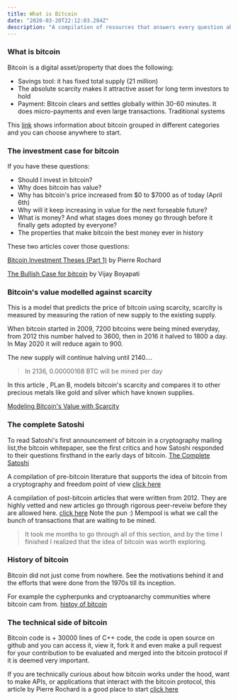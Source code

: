 ```yaml
---
title: What is Bitcoin
date: "2020-03-20T22:12:03.284Z"
description: "A compilation of resources that answers every question about bitcoin, its origins, why it was created, how it works, what makes it a great investment and where it is one of the most novel technologies of our times and in the years to come."
---
```



### What is bitcoin

Bitcoin is a digital asset/property that does the following:
- Savings tool: it has fixed total supply (21 million) 
- The absolute scarcity makes it attractive asset for long term investors to hold
- Payment: Bitcoin clears and settles globally within 30-60 minutes. It does micro-payments and even large transactions. Traditional systems 

This [link](https://www.lopp.net/bitcoin-information.html) shows information about bitcoin grouped in different categories and you can choose anywhere to start.


### The investment case for bitcoin

If you have these questions:
 -  Should I invest in bitcoin?
 -  Why does bitcoin has value? 
 -  Why has bitcoin's price increased from $0 to $7000 as of today (April 6th)
 -  Why will it keep increasing in value for the next forseable future?
 -  What is money? And what stages does money go through before it finally gets adopted by everyone?
 -  The properties that make bitcoin the best money ever in history

 These two articles cover those questions:

[Bitcoin Investment Theses (Part 1)](https://medium.com/@pierre_rochard/bitcoin-investment-theses-part-1-e97670b5389b) by Pierre Rochard

[The Bullish Case for bitcoin](https://medium.com/@vijayboyapati/the-bullish-case-for-bitcoin-6ecc8bdecc1) by Vijay Boyapati


### Bitcoin's value modelled against scarcity

This is a model that predicts the price of bitcoin using scarcity, scarcity is measured by measuring the ration of new supply to the existing supply.

When bitcoin started in 2009, 7200 bitcoins were being mined everyday, from 2012 this number halved to 3600, then in 2016 it halved to 1800 a day. In May 2020 it will reduce again to 900. 

The new supply will continue halving until 2140....

> In 2136, 0.00000168 BTC will be mined per day

In this article , PLan B, models bitcoin's scarcity and compares it to other precious metals like gold and silver which have known supplies. 

[Modeling Bitcoin's Value with Scarcity](https://medium.com/@100trillionUSD/modeling-bitcoins-value-with-scarcity-91fa0fc03e25)



### The complete Satoshi

To read Satoshi's first announcement of bitcoin in a cryptography mailing list,the bitcoin whitepaper, see the first critics and how Satoshi responded to their questions firsthand in the early days of bitcoin. [The Complete Satoshi](https://satoshi.nakamotoinstitute.org/)

A compilation of pre-bitcoin literature that supports the idea of bitcoin from a cryptography and freedom point of view [click here](https://nakamotoinstitute.org/literature/)

A compilation of post-bitcoin articles that were written from 2012. They are highly vetted and new articles go through rigorous peer-reveiw before they are allowed here. [click here](https://nakamotoinstitute.org/mempool) Note the pun :) Mempool is what we call the bunch of transactions that are waiting to be mined.

>It took me months to go through all of this section, and by the time I finished I realized that the idea of bitcoin was worth exploring.


### History of bitcoin

Bitcoin did not just come from nowhere. See the motivations behind it and the efforts that were done from the 1970s till its inception.

For example the cypherpunks and cryptoanarchy communities where bitcoin cam from. [histoy of bitcoin](https://www.lopp.net/bitcoin-information/history.html)


### The technical side of bitcoin

Bitcoin code is + 30000 lines of C++ code, the code is open source on github and you can access it, view it, fork it and even make a pull request for your contribution to be evaluated and merged into the bitcoin protocol if it is deemed very important.

If you are technically curious about how bitcoin works under the hood, want to make APIs, or applications that interact with the bitcoin protocol, this article by Pierre Rochard is a good place to start [click here](https://medium.com/@pierre_rochard/understanding-the-technical-side-of-bitcoin-2c212dd65c09)




